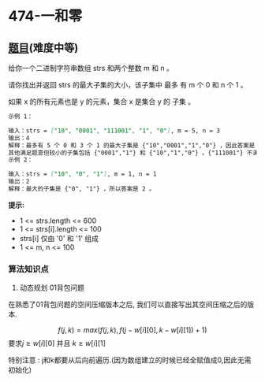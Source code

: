 # 474-一和零

## [题目](https://leetcode-cn.com/problems/ones-and-zeroes/)(难度中等)

给你一个二进制字符串数组 strs 和两个整数 m 和 n 。

请你找出并返回 strs 的最大子集的大小，该子集中 最多 有 m 个 0 和 n 个 1 。

如果 x 的所有元素也是 y 的元素，集合 x 是集合 y 的 子集 。

~~~markdown
示例 1：

输入：strs = ["10", "0001", "111001", "1", "0"], m = 5, n = 3
输出：4
解释：最多有 5 个 0 和 3 个 1 的最大子集是 {"10","0001","1","0"} ，因此答案是 4 。
其他满足题意但较小的子集包括 {"0001","1"} 和 {"10","1","0"} 。{"111001"} 不满足题意，因为它含 4 个 1 ，大于 n 的值 3 。
示例 2：

输入：strs = ["10", "0", "1"], m = 1, n = 1
输出：2
解释：最大的子集是 {"0", "1"} ，所以答案是 2 。
~~~

**提示:**
- 1 <= strs.length <= 600
- 1 <= strs[i].length <= 100
- strs[i] 仅由 '0' 和 '1' 组成
- 1 <= m, n <= 100

### 算法知识点
1. 动态规划 01背包问题

在熟悉了01背包问题的空间压缩版本之后, 我们可以直接写出其空间压缩之后的版本.

$$
f(j,k) = max(f(j,k), f(j-w[i][0], k-w[i][1])+1)
$$
要求$j \ge w[i][0]$ 并且 $k \ge w[i][1]$

特别注意 : j和k都要从后向前遍历.(因为数组建立的时候已经全赋值成0,因此无需初始化)
